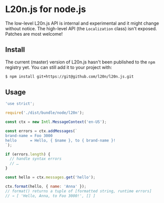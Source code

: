 L20n.js for node.js
===================

The low-level L20n.js API is internal and experimental and it might change
without notice.  The high-level API (the `Localization` class) isn't exposed.  
Patches are most welcome!


## Install

The current (master) version of L20n.js hasn't been published to the `npm` 
registry yet.  You can still add it to your project with:

```bash
$ npm install git+https://git@github.com/l20n/l20n.js.git
```


## Usage

```javascript
'use strict';

require('./dist/bundle/node/l20n');

const ctx = new Intl.MessageContext('en-US');

const errors = ctx.addMessages(`
brand-name = Foo 3000
hello      = Hello, { $name }, to { brand-name }!
`);

if (errors.length) {
  // handle syntax errors
  // …
}

const hello = ctx.messages.get('hello');

ctx.format(hello, { name: 'Anna' });
// format() returns a tuple of [formatted string, runtime errors]
// → [ 'Hello, Anna, to Foo 3000!', [] ]
```

